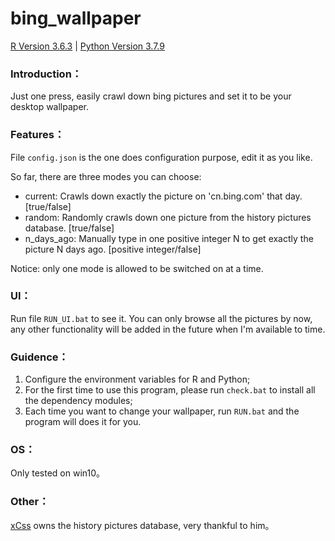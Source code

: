 # bing_wallpaper

[R Version 3.6.3](https://www.r-project.org/) |
[Python Version 3.7.9](https://www.python.org/downloads/)

### Introduction：

Just one press, easily crawl down bing pictures and set it to be your desktop wallpaper.

### Features：

File `config.json` is the one does configuration purpose, edit it as you like.

So far, there are three modes you can choose:

* current: Crawls down exactly the picture on 'cn.bing.com' that day. [true/false]
* random: Randomly crawls down one picture from the history pictures database. [true/false]
* n_days_ago: Manually type in one positive integer N to get exactly the picture N days ago. [positive integer/false]

Notice: only one mode is allowed to be switched on at a time.

### UI：

Run file `RUN_UI.bat` to see it. You can only browse all the pictures by now, any other functionality will be added in the future when I'm available to time.

### Guidence：

1. Configure the environment variables for R and Python;
2. For the first time to use this program, please run `check.bat` to install all the dependency modules;
3. Each time you want to change your wallpaper, run `RUN.bat` and the program will does it for you.

### OS：

Only tested on win10。

### Other：

[xCss](https://github.com/xCss/bing) owns the history pictures database, very thankful to him。
